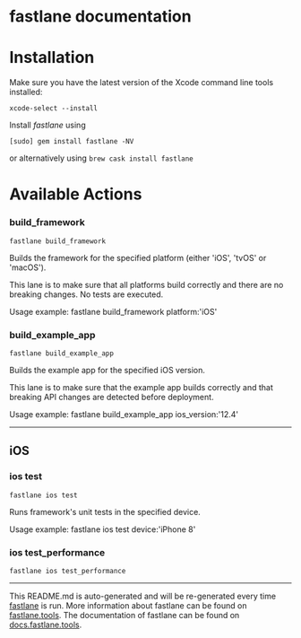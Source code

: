 fastlane documentation
================
# Installation

Make sure you have the latest version of the Xcode command line tools installed:

```
xcode-select --install
```

Install _fastlane_ using
```
[sudo] gem install fastlane -NV
```
or alternatively using `brew cask install fastlane`

# Available Actions
### build_framework
```
fastlane build_framework
```
Builds the framework for the specified platform (either 'iOS', 'tvOS' or 'macOS').

This lane is to make sure that all platforms build correctly and there are no breaking changes. No tests are executed.

Usage example: fastlane build_framework platform:'iOS'
### build_example_app
```
fastlane build_example_app
```
Builds the example app for the specified iOS version.

This lane is to make sure that the example app builds correctly and that breaking API changes are detected before deployment.

Usage example: fastlane build_example_app ios_version:'12.4'

----

## iOS
### ios test
```
fastlane ios test
```
Runs framework's unit tests in the specified device.

Usage example: fastlane ios test device:'iPhone 8'
### ios test_performance
```
fastlane ios test_performance
```


----

This README.md is auto-generated and will be re-generated every time [fastlane](https://fastlane.tools) is run.
More information about fastlane can be found on [fastlane.tools](https://fastlane.tools).
The documentation of fastlane can be found on [docs.fastlane.tools](https://docs.fastlane.tools).
